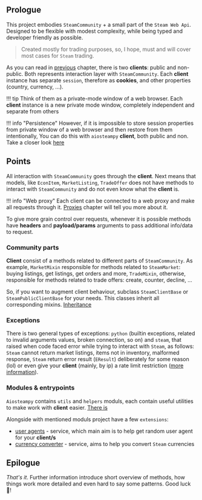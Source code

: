 ## Prologue

This project embodies `SteamCommunity` + a small part of the `Steam Web Api`.
Designed to be flexible with modest complexity, while being typed and developer friendly as possible.

> Created mostly for trading purposes, so, I hope, must and will cover most cases for `Steam` trading.

As you can read in [previous](./get_started.md#first-words) chapter, there is two **clients**: public and non-public.
Both represents interaction layer with `SteamCommunity`.
Each **client** instance has separate `session`, therefore as **cookies**, and other properties
(country, currency, ...). 

!!! tip
    Think of them as a private-mode window of a web browser. Each **client** instance is a new private mode window,
    completely independent and separate from others

!!! info "Persistence"
    However, if it is impossible to store session properties from private window of a web browser and then restore 
    from them intentionally, You can do this with `aiosteampy` **client**, both public and non.
    Take a closer look [here](./session.md)

## Points

All interaction with `SteamCommunity` goes through the **client**. Next means that models,
like `EconItem`, `MarketListing`, `TradeOffer` does not have methods to interact with `SteamCommunity`
and do not even know what the **client** is.

!!! info "Web proxy"
    Each client can be connected to a web proxy and make all requests through it. 
    [Proxies](./proxies.md) chapter will tell you more about it.

To give more grain control over requests, whenever it is possible methods have **headers** and
**payload/params** arguments to pass additional info/data to request.

### Community parts

**Client** consist of a methods related to different parts of `SteamCommunity`.
As example, `MarketMixin` responsible for methods related to `SteamMarket`: buying listings, get listings, get orders 
and more, `TradeMixin`, otherwise, responsible for methods related to trade offers: create, counter, decline, ...

So, if you want to augment client behaviour, subclass `SteamClientBase` or `SteamPublicClientBase` for your needs. 
This classes inherit all corresponding mixins. [Inheritance](./client.md#inheritance)

### Exceptions

There is two general types of exceptions: `python` (builtin exceptions, related to invalid arguments values,
broken connection, so on) and `steam`, that raised when code faced error while trying to interact with `Steam`,
as follows: `Steam` cannot return market listings, items not in inventory, malformed response, `Steam`
return error result (`EResult`) deliberately for some reason (lol) or even give your **client** (mainly, by ip) a
rate limit restriction ([more information](./scraping.md)).

### Modules & entrypoints

`Aiosteampy` contains `utils` and `helpers` moduls, each contain useful utilities to make work with **client** easier.
[There is](./utils_helpers.md)

Alongside with mentioned moduls project have a few `extensions`:

- [user agents](./ext/user_agents.md) - service, which main aim is to help get random user agent for your **client/s**
- [currency converter](./ext/converter.md) - service, aims to help you convert `Steam` currencies

## Epilogue

_That's it_. Further information introduce short overview of methods, how things work more detailed and even
hard to say some patterns. Good luck 👋!
